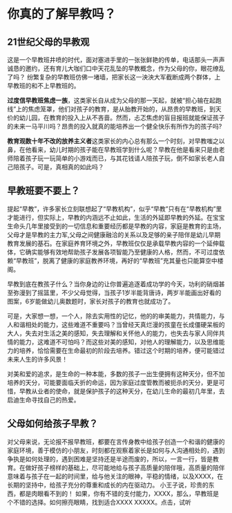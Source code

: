 # 你真的了解早教吗？

## 21世纪父母的早教观

这是一个早教班井喷的时代，面对塞进手里的一张张鲜艳的传单，电话那头一声声诚恳的邀约，还有育儿大咖们口中天花乱坠的早教概念，作为父母的你，眼花缭乱了吗？
纷繁复杂的早教班仿佛一堵墙，把家长这一泱泱大军截断成两个群体，上早教班的和不上早教班的。

**过度信早教班焦虑一族**，这类家长自从成为父母的那一天起，就被“担心输在起跑线”上的焦虑笼罩，他们对孩子的教育，是从胎教开始的，从昂贵的早教班，到天价的幼儿园，在教育的投入上从不吝啬。然而，忐忑焦虑的盲目报班就能保证孩子的未来一马平川吗？昂贵的投入就真的能培养出一个健全快乐有所作为的孩子吗?

**教育观数十年不改的放养主义者**这类家长的内心总有那么一个时刻，对早教嗤之以鼻，在他看来，幼儿时期的孩子能在早教班学到什么呢？早教在他是看来只是由老师陪着孩子玩一玩简单的小游戏而已，与其花钱请人陪孩子玩，倒不如家长老人自己陪孩子。可是，真相真的如此吗？

## 早教班要不要上？

提起“早教”，许多家长立刻联想起了“早教机构”，似乎“早教”只有在“早教机构”里才能进行，但实际上，早教的内涵远不止如此，生活的外延即早教的外延。在宝宝生命头几年里接受到的一切信息和重要经历都是早教的内容，家庭是教育的主场，父母才是早教的主力军,父母之间健康融洽的关系以及足够的亲子陪伴是幼儿早期教育发展的基石。在家庭养育环境之外，早教班仅仅是承载早教内容的一个延伸载体，它确实能够有效地帮助孩子发展各项智能乃至健康的人格，然而，不可过度依赖“早教班”，脱离了健康的家庭教养环境，再好的“早教班”充其量也只能算空中楼阁。

早教到底在教孩子什么？当你身边的让你普遍追逐着成功学的今天，功利的硝烟甚至弥漫到了摇篮里，不少父母觉得，当孩子1岁半能背唐诗，两岁半能画出好看的图案，6岁能做幼儿奥数题时，家长对孩子的教育也就成功了。

可是，大家想一想，一个人，除去实用性的记忆，他的的审美能力，共情能力，与人和谐相处的能力，这些难道不重要吗？当曾经天真烂漫的孩童在长成僵硬呆板的大人，失去对生活之美的感知，失去理解和关怀他人的能力，也失去与家人同伴共情的能力，这难道不可怕吗？而这些对美的感知，对他人的理解能力，以及思维能力的培养，恰恰需要在生命最初的阶段去培养。错过这个时期的培养，便可能错过未来人生的许多风景！

对美和爱的追求，是生命的一种本能，多数的孩子一出生便拥有这种天分，但不加培养的天分，可能要面临夭折的命运，因为家庭过度管教而被扼杀的天分，更是可惜，早教从业者的使命，就是保护孩子的这种天分，在幼儿生命的最初几年里，去启迪生命寻找自己的热爱。

## 父母如何给孩子早教？
对父母来说，无论报不报早教班，都要在言传身教中给孩子创造一个和谐的健康的家庭环境，善于模仿的小朋友，时刻都在观察着家长是如何与人沟通相处的，遇到争执是如何处理的，遇到困难是坚持还是半途而废的，所以，一言一行，皆是教育。在做好孩子榜样的基础上，尽可能地给与孩子高质量的陪伴哦，高质量的陪伴意味着与孩子在一起的时间里，给与他关注的眼神，平稳的情绪，以及XXXX，在长期的坚持中，给孩子充分的尊重和成长的内在驱动力。
小王子说，珍贵的东西，都是肉眼看不到的！
如果，你有不错的支付能力，XXXX，那么，早教班是个不错的选择。如何擦亮眼睛，找到适合XXXX
XXXXX。点击，试听
